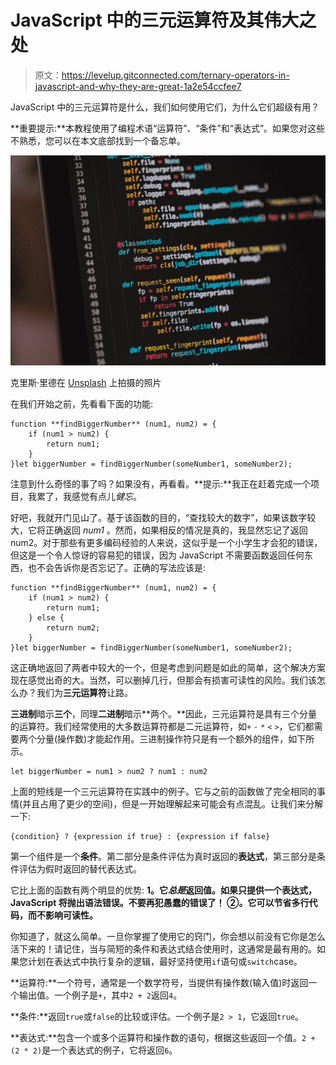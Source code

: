 # JavaScript 中的三元运算符及其伟大之处

> 原文：<https://levelup.gitconnected.com/ternary-operators-in-javascript-and-why-they-are-great-1a2e54ccfee7>

JavaScript 中的三元运算符是什么，我们如何使用它们，为什么它们超级有用？

**重要提示:**本教程使用了编程术语“运算符”、“条件”和“表达式”。如果您对这些不熟悉，您可以在本文底部找到一个备忘单。

![](img/7d1e96de6e040322129d33bf6ec25d58.png)

克里斯·里德在 [Unsplash](https://unsplash.com?utm_source=medium&utm_medium=referral) 上拍摄的照片

在我们开始之前，先看看下面的功能:

```
function **findBiggerNumber** (num1, num2) = {
    if (num1 > num2) {
        return num1;
    }
}let biggerNumber = findBiggerNumber(someNumber1, someNumber2);
```

注意到什么奇怪的事了吗？如果没有，再看看。**提示:**我正在赶着完成一个项目，我累了，我感觉有点儿*健忘*。

好吧，我就开门见山了。基于该函数的目的，“查找较大的数字”，如果该数字较大，它将正确返回 *num1* 。然而，如果相反的情况是真的，我显然忘记了返回 num2。对于那些有更多编码经验的人来说，这似乎是一个小学生才会犯的错误，但这是一个令人惊讶的容易犯的错误，因为 JavaScript 不需要函数返回任何东西，也不会告诉你是否忘记了。正确的写法应该是:

```
function **findBiggerNumber** (num1, num2) = {
    if (num1 > num2) {
        return num1;
    } else {
        return num2;
    }
}let biggerNumber = findBiggerNumber(someNumber1, someNumber2);
```

这正确地返回了两者中较大的一个，但是考虑到问题是如此的简单，这个解决方案现在感觉出奇的大。当然，可以删掉几行，但那会有损害可读性的风险。我们该怎么办？我们为**三元运算符**让路。

**三进制**暗示**三个**，同理**二进制**暗示**两个。**因此，三元运算符是具有三个分量的运算符。我们经常使用的大多数运算符都是二元运算符，如`+` `-` `*` `<` `>`，它们都需要两个分量(操作数)才能起作用。三进制操作符只是有一个额外的组件，如下所示。

```
let biggerNumber = num1 > num2 ? num1 : num2
```

上面的短线是一个三元运算符在实践中的例子。它与之前的函数做了完全相同的事情(并且占用了更少的空间)，但是一开始理解起来可能会有点混乱。让我们来分解一下:

```
{condition} ? {expression if true} : {expression if false}
```

第一个组件是一个**条件**。第二部分是条件评估为真时返回的**表达式**，第三部分是条件评估为假时返回的替代表达式。

它比上面的函数有两个明显的优势:
**1。**它*总是*返回值。如果只提供一个表达式，JavaScript 将抛出语法错误。不要再犯愚蠢的错误了！
②**。它可以节省多行代码，而不影响可读性。**

你知道了，就这么简单。一旦你掌握了使用它的窍门，你会想以前没有它你是怎么活下来的！请记住，当与简短的条件和表达式结合使用时，这通常是最有用的。如果您计划在表达式中执行复杂的逻辑，最好坚持使用`if`语句或`switch`case。

**运算符:**一个符号，通常是一个数学符号，当提供有操作数(输入值)时返回一个输出值。一个例子是`+`，其中`2 + 2`返回`4`。

**条件:**返回`true`或`false`的比较或评估。一个例子是`2 > 1`，它返回`true`。

**表达式:**包含一个或多个运算符和操作数的语句，根据这些返回一个值。`2 + (2 * 2)`是一个表达式的例子，它将返回`6`。